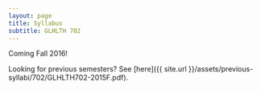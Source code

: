 ```yaml
---
layout: page
title: Syllabus 
subtitle: GLHLTH 702
---
```


Coming Fall 2016!

Looking for previous semesters? See [here]({{ site.url }}/assets/previous-syllabi/702/GLHLTH702-2015F.pdf).